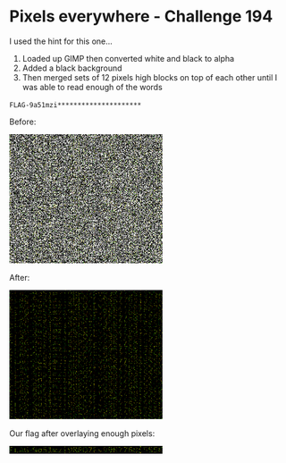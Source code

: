 # Pixels everywhere - Challenge 194

I used the hint for this one...

1. Loaded up GIMP then converted white and black to alpha
2. Added a black background
3. Then merged sets of 12 pixels high blocks on top of each other until I was able to read enough of the words

`FLAG-9a51mzi*********************`

Before:

![Before](pixel_194.png)

After:

![After alpha](pixel_shitty.png)

Our flag after overlaying enough pixels:

![After merging](pixel_crappy.png)
